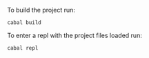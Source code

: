 To build the project run:
	
	cabal build
	
To enter a repl with the project files loaded run:

	cabal repl
